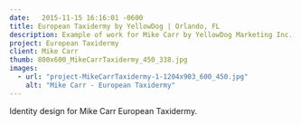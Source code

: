 ```yaml
---
date:   2015-11-15 16:16:01 -0600
title: European Taxidermy by YellowDog | Orlando, FL
description: Example of work for Mike Carr by YellowDog Marketing Inc. | Orlando Graphic Design Agency
project: European Taxidermy
client: Mike Carr
thumb: 800x600_MikeCarrTaxidermy_450_338.jpg
images:
  - url: "project-MikeCarrTaxidermy-1-1204x903_600_450.jpg"
    alt: "Mike Carr - European Taxidermy"
---
```

Identity design for Mike Carr European Taxidermy.